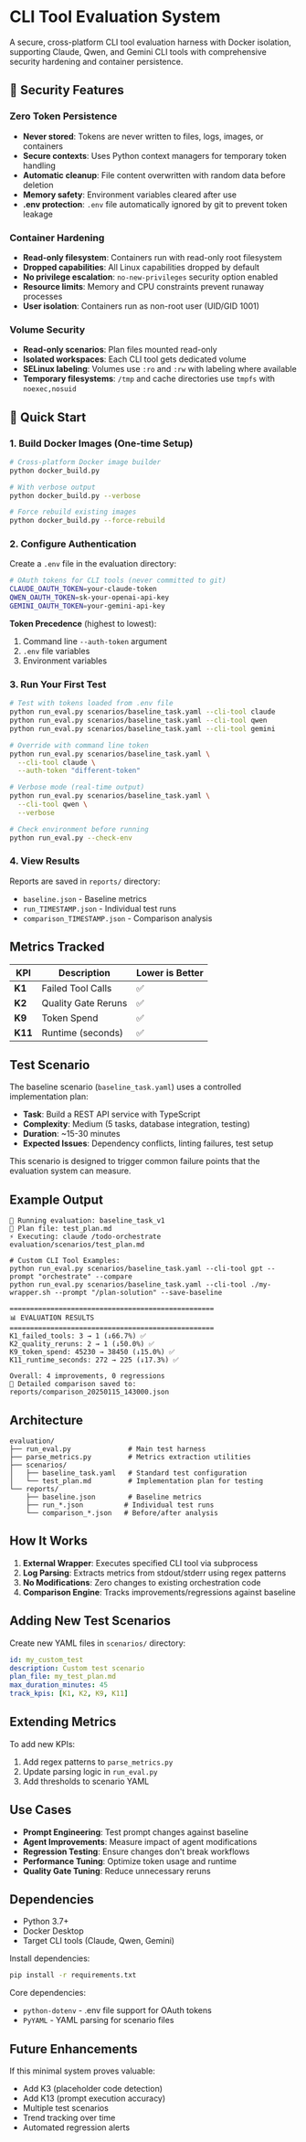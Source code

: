 # CLI Tool Evaluation System

A secure, cross-platform CLI tool evaluation harness with Docker isolation, supporting Claude, Qwen, and Gemini CLI tools with comprehensive security hardening and container persistence.

## 🔐 Security Features

### Zero Token Persistence

- **Never stored**: Tokens are never written to files, logs, images, or containers
- **Secure contexts**: Uses Python context managers for temporary token handling
- **Automatic cleanup**: File content overwritten with random data before deletion
- **Memory safety**: Environment variables cleared after use
- **.env protection**: `.env` file automatically ignored by git to prevent token leakage

### Container Hardening

- **Read-only filesystem**: Containers run with read-only root filesystem
- **Dropped capabilities**: All Linux capabilities dropped by default
- **No privilege escalation**: `no-new-privileges` security option enabled
- **Resource limits**: Memory and CPU constraints prevent runaway processes
- **User isolation**: Containers run as non-root user (UID/GID 1001)

### Volume Security

- **Read-only scenarios**: Plan files mounted read-only
- **Isolated workspaces**: Each CLI tool gets dedicated volume
- **SELinux labeling**: Volumes use `:ro` and `:rw` with labeling where available
- **Temporary filesystems**: `/tmp` and cache directories use `tmpfs` with `noexec,nosuid`

## 🚀 Quick Start

### 1. Build Docker Images (One-time Setup)

```bash
# Cross-platform Docker image builder
python docker_build.py

# With verbose output
python docker_build.py --verbose

# Force rebuild existing images
python docker_build.py --force-rebuild
```

### 2. Configure Authentication

Create a `.env` file in the evaluation directory:

```bash
# OAuth tokens for CLI tools (never committed to git)
CLAUDE_OAUTH_TOKEN=your-claude-token
QWEN_OAUTH_TOKEN=sk-your-openai-api-key
GEMINI_OAUTH_TOKEN=your-gemini-api-key
```

**Token Precedence** (highest to lowest):

1. Command line `--auth-token` argument
2. `.env` file variables
3. Environment variables

### 3. Run Your First Test

```bash
# Test with tokens loaded from .env file
python run_eval.py scenarios/baseline_task.yaml --cli-tool claude
python run_eval.py scenarios/baseline_task.yaml --cli-tool qwen
python run_eval.py scenarios/baseline_task.yaml --cli-tool gemini

# Override with command line token
python run_eval.py scenarios/baseline_task.yaml \
  --cli-tool claude \
  --auth-token "different-token"

# Verbose mode (real-time output)
python run_eval.py scenarios/baseline_task.yaml \
  --cli-tool qwen \
  --verbose

# Check environment before running
python run_eval.py --check-env
```

### 4. View Results

Reports are saved in `reports/` directory:

- `baseline.json` - Baseline metrics
- `run_TIMESTAMP.json` - Individual test runs
- `comparison_TIMESTAMP.json` - Comparison analysis

## Metrics Tracked

| KPI     | Description         | Lower is Better |
| ------- | ------------------- | --------------- |
| **K1**  | Failed Tool Calls   | ✅              |
| **K2**  | Quality Gate Reruns | ✅              |
| **K9**  | Token Spend         | ✅              |
| **K11** | Runtime (seconds)   | ✅              |

## Test Scenario

The baseline scenario (`baseline_task.yaml`) uses a controlled implementation plan:

- **Task**: Build a REST API service with TypeScript
- **Complexity**: Medium (5 tasks, database integration, testing)
- **Duration**: ~15-30 minutes
- **Expected Issues**: Dependency conflicts, linting failures, test setup

This scenario is designed to trigger common failure points that the evaluation system can measure.

## Example Output

```
🧪 Running evaluation: baseline_task_v1
📄 Plan file: test_plan.md
⚡ Executing: claude /todo-orchestrate evaluation/scenarios/test_plan.md

# Custom CLI Tool Examples:
python run_eval.py scenarios/baseline_task.yaml --cli-tool gpt --prompt "orchestrate" --compare
python run_eval.py scenarios/baseline_task.yaml --cli-tool ./my-wrapper.sh --prompt "/plan-solution" --save-baseline

==================================================
📊 EVALUATION RESULTS
==================================================
K1_failed_tools: 3 → 1 (↓66.7%) ✅
K2_quality_reruns: 2 → 1 (↓50.0%) ✅
K9_token_spend: 45230 → 38450 (↓15.0%) ✅
K11_runtime_seconds: 272 → 225 (↓17.3%) ✅

Overall: 4 improvements, 0 regressions
📄 Detailed comparison saved to: reports/comparison_20250115_143000.json
```

## Architecture

```
evaluation/
├── run_eval.py              # Main test harness
├── parse_metrics.py         # Metrics extraction utilities
├── scenarios/
│   ├── baseline_task.yaml   # Standard test configuration
│   └── test_plan.md         # Implementation plan for testing
└── reports/
    ├── baseline.json        # Baseline metrics
    ├── run_*.json          # Individual test runs
    └── comparison_*.json   # Before/after analysis
```

## How It Works

1. **External Wrapper**: Executes specified CLI tool via subprocess
2. **Log Parsing**: Extracts metrics from stdout/stderr using regex patterns
3. **No Modifications**: Zero changes to existing orchestration code
4. **Comparison Engine**: Tracks improvements/regressions against baseline

## Adding New Test Scenarios

Create new YAML files in `scenarios/` directory:

```yaml
id: my_custom_test
description: Custom test scenario
plan_file: my_test_plan.md
max_duration_minutes: 45
track_kpis: [K1, K2, K9, K11]
```

## Extending Metrics

To add new KPIs:

1. Add regex patterns to `parse_metrics.py`
2. Update parsing logic in `run_eval.py`
3. Add thresholds to scenario YAML

## Use Cases

- **Prompt Engineering**: Test prompt changes against baseline
- **Agent Improvements**: Measure impact of agent modifications
- **Regression Testing**: Ensure changes don't break workflows
- **Performance Tuning**: Optimize token usage and runtime
- **Quality Gate Tuning**: Reduce unnecessary reruns

## Dependencies

- Python 3.7+
- Docker Desktop
- Target CLI tools (Claude, Qwen, Gemini)

Install dependencies:

```bash
pip install -r requirements.txt
```

Core dependencies:

- `python-dotenv` - .env file support for OAuth tokens
- `PyYAML` - YAML parsing for scenario files

## Future Enhancements

If this minimal system proves valuable:

- Add K3 (placeholder code detection)
- Add K13 (prompt execution accuracy)
- Multiple test scenarios
- Trend tracking over time
- Automated regression alerts
